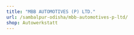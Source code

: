 ```yaml
---
title: "MBB AUTOMOTIVES (P) LTD."
url: /sambalpur-odisha/mbb-automotives-p-ltd/
shop: Autowerkstatt
---
```

